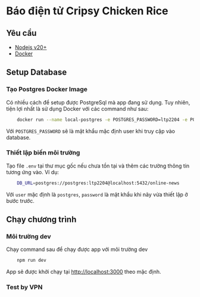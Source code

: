 # Báo điện tử Cripsy Chicken Rice

## Yêu cầu

- [Nodejs v20+](https://nodejs.org/)
- [Docker](https://www.docker.com/)

## Setup Database

### Tạo Postgres Docker Image

Có nhiều cách để setup được PostgreSql mà app đang sử dụng. Tuy nhiên, tiện lợi nhất là sử dụng Docker với các command như sau:

``` bash
    docker run --name local-postgres -e POSTGRES_PASSWORD=ltp2204 -e POSTGRES_DB=online-news -p 5432:5432 -d postgres:17-alpine
```

Với `POSTGRES_PASSWORD` sẽ là mật khẩu mặc định user khi truy cập vào database.

### Thiết lập biến môi trường
Tạo file `.env` tại thư mục gốc nếu chưa tồn tại và thêm các trường thông tin tương ứng vào. Ví dụ:

```bash
    DB_URL=postgres://postgres:ltp2204@localhost:5432/online-news
```

Với `user` mặc định là `postgres`, `password` là mật khẩu khi nãy vừa thiết lập ở bước trước.

## Chạy chương trình

### Môi trường dev

Chạy command sau để chạy được app với môi trường dev

``` bash
    npm run dev
```

App sẽ được khởi chạy tại [http://localhost:3000](http://localhost:3000) theo mặc định.

### Test by VPN